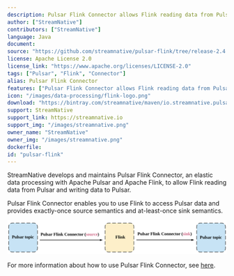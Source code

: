 ```yaml
---
description: Pulsar Flink Connector allows Flink reading data from Pulsar and writing data to Pulsar
author: ["StreamNative"]
contributors: ["StreamNative"]
language: Java
document: 
source: "https://github.com/streamnative/pulsar-flink/tree/release-2.4.12"
license: Apache License 2.0
license_link: "https://www.apache.org/licenses/LICENSE-2.0"
tags: ["Pulsar", "Flink", "Connector"]
alias: Pulsar Flink Connector
features: ["Pulsar Flink Connector allows Flink reading data from Pulsar and writing data to Pulsar"]
icon: "/images/data-processing/flink-logo.png"
download: "https://bintray.com/streamnative/maven/io.streamnative.pulsar-flink/2.4.12"
support: StreamNative
support_link: https://streamnative.io
support_img: "/images/streamnative.png"
owner_name: "StreamNative"
owner_img: "/images/streamnative.png"
dockerfile: 
id: "pulsar-flink"
---
```


StreamNative develops and maintains Pulsar Flink Connector, an elastic data processing with Apache Pulsar and Apache Flink, to allow Flink reading data from Pulsar and writing data to Pulsar.

Pulsar Flink Connector enables you to use Flink to access Pulsar data and provides exactly-once source semantics and at-least-once sink semantics.

![](/images/data-processing/pulsar-flink-connector.png)

For more information about how to use Pulsar Flink Connector, see [here](https://streamnative.io/docs/v1.0.0/process/pulsar-flink-connector/link/).

